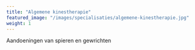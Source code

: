 ```yaml
---
title: "Algemene kinestherapie"
featured_image: "/images/specialisaties/algemene-kinestherapie.jpg"
weight: 1
---
```

Aandoeningen van spieren en gewrichten
